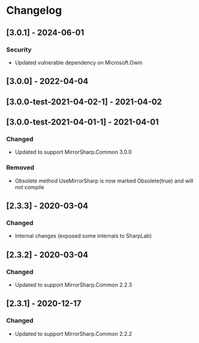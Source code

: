 # Changelog

## [3.0.1] - 2024-06-01

### Security

- Updated vulnerable dependency on Microsoft.Owin

## [3.0.0] - 2022-04-04
## [3.0.0-test-2021-04-02-1] - 2021-04-02
## [3.0.0-test-2021-04-01-1] - 2021-04-01

### Changed
- Updated to support MirrorSharp.Common 3.0.0

### Removed
- Obsolete method UseMirrorSharp is now marked Obsolete(true) and will not compile

## [2.3.3] - 2020-03-04

### Changed
- Internal changes (exposed some internals to SharpLab)

## [2.3.2] - 2020-03-04

### Changed
- Updated to support MirrorSharp.Common 2.2.3

## [2.3.1] - 2020-12-17

### Changed
- Updated to support MirrorSharp.Common 2.2.2